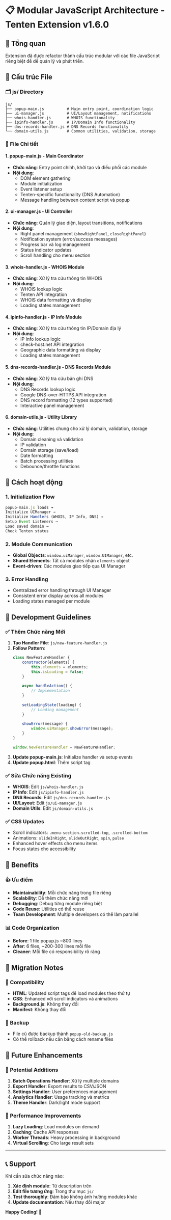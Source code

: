 # 📋 Modular JavaScript Architecture - Tenten Extension v1.6.0

## 🎯 Tổng quan
Extension đã được refactor thành cấu trúc modular với các file JavaScript riêng biệt để dễ quản lý và phát triển.

## 📂 Cấu trúc File

### 🗂️ js/ Directory
```
js/
├── popup-main.js          # Main entry point, coordination logic
├── ui-manager.js          # UI/Layout management, notifications
├── whois-handler.js       # WHOIS functionality
├── ipinfo-handler.js      # IP/Domain Info functionality
├── dns-records-handler.js # DNS Records functionality
└── domain-utils.js        # Common utilities, validation, storage
```

### 📄 File Chi tiết

#### 1. **popup-main.js** - Main Coordinator
- **Chức năng**: Entry point chính, khởi tạo và điều phối các module
- **Nội dung**:
  - DOM element gathering
  - Module initialization
  - Event listener setup
  - Tenten-specific functionality (DNS Automation)
  - Message handling between content script và popup

#### 2. **ui-manager.js** - UI Controller
- **Chức năng**: Quản lý giao diện, layout transitions, notifications
- **Nội dung**:
  - Right panel management (`showRightPanel`, `closeRightPanel`)
  - Notification system (error/success messages)
  - Progress bar và log management
  - Status indicator updates
  - Scroll handling cho menu section

#### 3. **whois-handler.js** - WHOIS Module
- **Chức năng**: Xử lý tra cứu thông tin WHOIS
- **Nội dung**:
  - WHOIS lookup logic
  - Tenten API integration
  - WHOIS data formatting và display
  - Loading states management

#### 4. **ipinfo-handler.js** - IP Info Module  
- **Chức năng**: Xử lý tra cứu thông tin IP/Domain địa lý
- **Nội dung**:
  - IP Info lookup logic
  - check-host.net API integration
  - Geographic data formatting và display
  - Loading states management

#### 5. **dns-records-handler.js** - DNS Records Module
- **Chức năng**: Xử lý tra cứu bản ghi DNS
- **Nội dung**:
  - DNS Records lookup logic
  - Google DNS-over-HTTPS API integration
  - DNS record formatting (12 types supported)
  - Interactive panel management

#### 6. **domain-utils.js** - Utility Library
- **Chức năng**: Utilities chung cho xử lý domain, validation, storage
- **Nội dung**:
  - Domain cleaning và validation
  - IP validation
  - Domain storage (save/load)
  - Date formatting
  - Batch processing utilities
  - Debounce/throttle functions

## 🔧 Cách hoạt động

### 1. **Initialization Flow**
```javascript
popup-main.js loads → 
Initialize UIManager → 
Initialize Handlers (WHOIS, IP Info, DNS) → 
Setup Event Listeners → 
Load saved domain → 
Check Tenten status
```

### 2. **Module Communication**
- **Global Objects**: `window.uiManager`, `window.UIManager`, etc.
- **Shared Elements**: Tất cả modules nhận `elements` object
- **Event-driven**: Các modules giao tiếp qua UI Manager

### 3. **Error Handling**
- Centralized error handling through UI Manager
- Consistent error display across all modules
- Loading states managed per module

## 📝 Development Guidelines

### ✅ Thêm Chức năng Mới
1. **Tạo Handler File**: `js/new-feature-handler.js`
2. **Follow Pattern**:
   ```javascript
   class NewFeatureHandler {
       constructor(elements) {
           this.elements = elements;
           this.isLoading = false;
       }
       
       async handleAction() {
           // Implementation
       }
       
       setLoadingState(loading) {
           // Loading management
       }
       
       showError(message) {
           window.uiManager.showError(message);
       }
   }
   
   window.NewFeatureHandler = NewFeatureHandler;
   ```
3. **Update popup-main.js**: Initialize handler và setup events
4. **Update popup.html**: Thêm script tag

### ✅ Sửa Chức năng Existing
- **WHOIS**: Edit `js/whois-handler.js`
- **IP Info**: Edit `js/ipinfo-handler.js`  
- **DNS Records**: Edit `js/dns-records-handler.js`
- **UI/Layout**: Edit `js/ui-manager.js`
- **Domain Utils**: Edit `js/domain-utils.js`

### ✅ CSS Updates
- Scroll indicators: `.menu-section.scrolled-top`, `.scrolled-bottom`
- Animations: `slideInRight`, `slideOutRight`, `spin`, `pulse`
- Enhanced hover effects cho menu items
- Focus states cho accessibility

## 🚀 Benefits

### 👍 Ưu điểm
- **Maintainability**: Mỗi chức năng trong file riêng
- **Scalability**: Dễ thêm chức năng mới
- **Debugging**: Debug từng module riêng biệt
- **Code Reuse**: Utilities có thể reuse
- **Team Development**: Multiple developers có thể làm parallel

### 📊 Code Organization
- **Before**: 1 file popup.js ~800 lines
- **After**: 6 files, ~200-300 lines mỗi file
- **Cleaner**: Mỗi file có responsibility rõ ràng

## 🔄 Migration Notes

### 📌 Compatibility
- **HTML**: Updated script tags để load modules theo thứ tự
- **CSS**: Enhanced với scroll indicators và animations
- **Background.js**: Không thay đổi
- **Manifest**: Không thay đổi

### 📌 Backup
- File cũ được backup thành `popup-old-backup.js`
- Có thể rollback nếu cần bằng cách rename files

## 🎯 Future Enhancements

### 🔮 Potential Additions
1. **Batch Operations Handler**: Xử lý multiple domains
2. **Export Handler**: Export results to CSV/JSON
3. **Settings Handler**: User preferences management
4. **Analytics Handler**: Usage tracking và metrics
5. **Theme Handler**: Dark/light mode support

### 🔮 Performance Improvements
1. **Lazy Loading**: Load modules on demand
2. **Caching**: Cache API responses
3. **Worker Threads**: Heavy processing in background
4. **Virtual Scrolling**: Cho large result sets

---

## 📞 Support

Khi cần sửa chức năng nào:
1. **Xác định module**: Từ description trên
2. **Edit file tương ứng**: Trong thư mục `js/`
3. **Test thoroughly**: Đảm bảo không ảnh hưởng modules khác
4. **Update documentation**: Nếu thay đổi major

**Happy Coding! 🎉**
